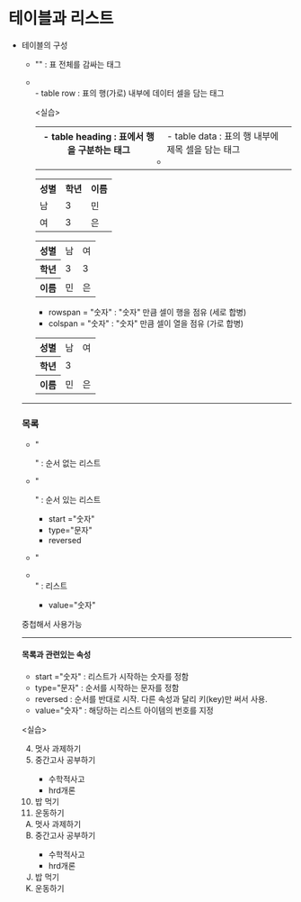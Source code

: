 # 테이블과 리스트

+ 테이블의 구성

  - "<table>" : 표 전체를 감싸는 태그

  - <th> - table heading  : 표에서 행을 구분하는 태그
  - <td> - table data : 표의 행 내부에 제목 셀을 담는 태그
  - <tr> - table row  : 표의 행(가로) 내부에 데이터 셀을 담는 태그 

  <실습>

  <table>
      <tr><th>성별</th>
      	<th>학년</th>
      	<th>이름</th></tr>
      <tr><td>남</td>
      	<td>3</td>
      	<td>민</td></tr>
      <tr><td>여</td>
      	<td>3</td>
      	<td>은</td></tr>
  </table>

  <table>
      <tr><th>성별</th>
      	<td>남</td>
      	<td>여</td></tr>
      <tr><th>학년</th>
      	<td>3</td>
      	<td>3</td></tr>
      <tr><th>이름</th>
      	<td>민</td>
      	<td>은</td></tr>
  </table>

  + rowspan = "숫자"  : "숫자" 만큼 셀이 행을 점유 (세로 합병)
  + colspan = "숫자"  : "숫자" 만큼 셀이 열을 점유 (가로 합병)

  <table>
      <tr><th>성별</th>
      	<td>남</td>
      	<td>여</td></tr>
      <tr><th>학년</th>
      	<td colspan="2">3</td>
      <tr><th>이름</th>
      	<td>민</td>
      	<td>은</td></tr>
  </table>

-------------------

### 목록

+ "<ul></ul>" : 순서 없는 리스트

+ "<ol></ol>" : 순서 있는 리스트
  - start ="숫자"
  - type="문자"
  - reversed
+ "<li></li>" : 리스트
  - value="숫자"

중첩해서 사용가능

----------------

#### 목록과 관련있는 속성

+ start ="숫자"  : 리스트가 시작하는 숫자를 정함
+ type="문자"  : 순서를 시작하는 문자를 정함
+ reversed  : 순서를 반대로 시작. 다른 속성과 달리 키(key)만 써서 사용. 
+ value="숫자"  : 해당하는 리스트 아이템의 번호를 지정

<실습>

<ol start="4">
    <li>멋사 과제하기</li>
    <li>중간고사 공부하기</li>
    <ul><li>수학적사고</li>
        <li>hrd개론</li>
        </ul>
    <li value="10">밥 먹기</li>
    <li>운동하기</li>
</ol>



<ol type="A">
    <li>멋사 과제하기</li>
    <li>중간고사 공부하기</li>
    <ul><li>수학적사고</li>
        <li>hrd개론</li>
        </ul>
    <li value="10">밥 먹기</li>
    <li>운동하기</li>
</ol>



